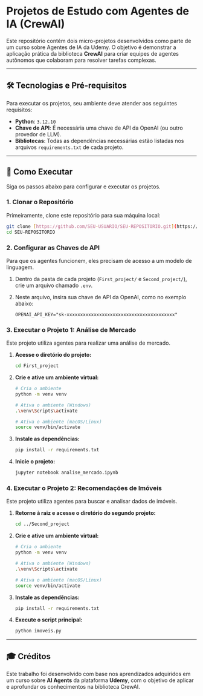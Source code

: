 # Projetos de Estudo com Agentes de IA (CrewAI)

Este repositório contém dois micro-projetos desenvolvidos como parte de um curso sobre Agentes de IA da Udemy. O objetivo é demonstrar a aplicação prática da biblioteca **CrewAI** para criar equipes de agentes autônomos que colaboram para resolver tarefas complexas.

---

## 🛠️ Tecnologias e Pré-requisitos

Para executar os projetos, seu ambiente deve atender aos seguintes requisitos:

* **Python**: `3.12.10`
* **Chave de API**: É necessária uma chave de API da OpenAI (ou outro provedor de LLM).
* **Bibliotecas**: Todas as dependências necessárias estão listadas nos arquivos `requirements.txt` de cada projeto.

---

## 🚀 Como Executar

Siga os passos abaixo para configurar e executar os projetos.

### 1. Clonar o Repositório

Primeiramente, clone este repositório para sua máquina local:
```bash
git clone [https://github.com/SEU-USUARIO/SEU-REPOSITORIO.git](https://github.com/SEU-USUARIO/SEU-REPOSITORIO.git)
cd SEU-REPOSITORIO
```

### 2. Configurar as Chaves de API

Para que os agentes funcionem, eles precisam de acesso a um modelo de linguagem.

1.  Dentro da pasta de cada projeto (`First_project/` e `Second_project/`), crie um arquivo chamado `.env`.
2.  Neste arquivo, insira sua chave de API da OpenAI, como no exemplo abaixo:

    ```
    OPENAI_API_KEY="sk-xxxxxxxxxxxxxxxxxxxxxxxxxxxxxxxxxxxxxxxx"
    ```

### 3. Executar o Projeto 1: Análise de Mercado

Este projeto utiliza agentes para realizar uma análise de mercado.

1.  **Acesse o diretório do projeto:**
    ```bash
    cd First_project
    ```
2.  **Crie e ative um ambiente virtual:**
    ```bash
    # Cria o ambiente
    python -m venv venv
    
    # Ativa o ambiente (Windows)
    .\venv\Scripts\activate
    
    # Ativa o ambiente (macOS/Linux)
    source venv/bin/activate
    ```
3.  **Instale as dependências:**
    ```bash
    pip install -r requirements.txt
    ```
4.  **Inicie o projeto:**
    ```bash
    jupyter notebook analise_mercado.ipynb
    ```

### 4. Executar o Projeto 2: Recomendações de Imóveis

Este projeto utiliza agentes para buscar e analisar dados de imóveis.

1.  **Retorne à raiz e acesse o diretório do segundo projeto:**
    ```bash
    cd ../Second_project
    ```
2.  **Crie e ative um ambiente virtual:**
    ```bash
    # Cria o ambiente
    python -m venv venv

    # Ativa o ambiente (Windows)
    .\venv\Scripts\activate

    # Ativa o ambiente (macOS/Linux)
    source venv/bin/activate
    ```
3.  **Instale as dependências:**
    ```bash
    pip install -r requirements.txt
    ```
4.  **Execute o script principal:**
    ```bash
    python imoveis.py
    ```

---

## 🎓 Créditos

Este trabalho foi desenvolvido com base nos aprendizados adquiridos em um curso sobre **AI Agents** da plataforma **Udemy**, com o objetivo de aplicar e aprofundar os conhecimentos na biblioteca CrewAI.